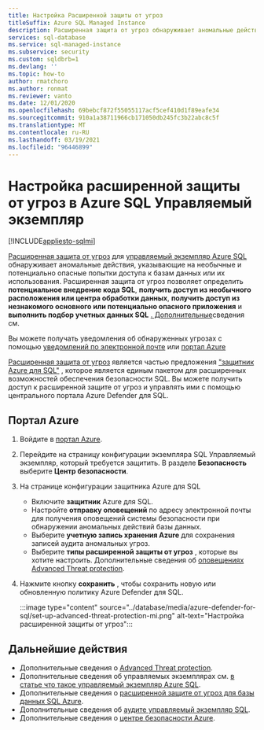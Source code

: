 ```yaml
---
title: Настройка Расширенной защиты от угроз
titleSuffix: Azure SQL Managed Instance
description: Расширенная защита от угроз обнаруживает аномальные действия базы данных, указывающие потенциальные угрозы безопасности для базы данных в Управляемый экземпляр Azure SQL.
services: sql-database
ms.service: sql-managed-instance
ms.subservice: security
ms.custom: sqldbrb=1
ms.devlang: ''
ms.topic: how-to
author: rmatchoro
ms.author: ronmat
ms.reviewer: vanto
ms.date: 12/01/2020
ms.openlocfilehash: 69bebcf872f55055117acf5cef410d1f89eafe34
ms.sourcegitcommit: 910a1a38711966cb171050db245fc3b22abc8c5f
ms.translationtype: MT
ms.contentlocale: ru-RU
ms.lasthandoff: 03/19/2021
ms.locfileid: "96446899"
---
```

# <a name="configure-advanced-threat-protection-in-azure-sql-managed-instance"></a>Настройка расширенной защиты от угроз в Azure SQL Управляемый экземпляр
[!INCLUDE[appliesto-sqlmi](../includes/appliesto-sqlmi.md)]

[Расширенная защита от угроз](../database/threat-detection-overview.md) для [управляемый экземпляр Azure SQL](sql-managed-instance-paas-overview.md) обнаруживает аномальные действия, указывающие на необычные и потенциально опасные попытки доступа к базам данных или их использования. Расширенная защита от угроз позволяет определить **потенциальное внедрение кода SQL**, **получить доступ из необычного расположения или центра обработки данных**, **получить доступ из незнакомого основного или потенциально опасного приложения** и **выполнить подбор учетных данных SQL** [. Дополнительные](../database/threat-detection-overview.md#alerts)сведения см.

Вы можете получать уведомления об обнаруженных угрозах с помощью [уведомлений по электронной почте](../database/threat-detection-overview.md#explore-detection-of-a-suspicious-event) или [портал Azure](../database/threat-detection-overview.md#explore-alerts-in-the-azure-portal)

[Расширенная защита от угроз](../database/threat-detection-overview.md) является частью предложения ["защитник Azure для SQL"](../database/azure-defender-for-sql.md)  , которое является единым пакетом для расширенных возможностей обеспечения безопасности SQL. Вы можете получить доступ к расширенной защите от угроз и управлять ими с помощью центрального портала Azure Defender для SQL.

##  <a name="azure-portal"></a>Портал Azure

1. Войдите в  [портал Azure](https://portal.azure.com). 
2. Перейдите на страницу конфигурации экземпляра SQL Управляемый экземпляр, который требуется защитить. В разделе **Безопасность** выберите **Центр безопасности**.
3. На странице конфигурации защитника Azure для SQL
   - Включите **защитник** Azure для SQL.
   - Настройте **отправку оповещений** по адресу электронной почты для получения оповещений системы безопасности при обнаружении аномальных действий базы данных.
   - Выберите **учетную запись хранения Azure** для сохранения записей аудита аномальных угроз.
   - Выберите **типы расширенной защиты от угроз** , которые вы хотите настроить. Дополнительные сведения об [оповещениях Advanced Threat protection](../database/threat-detection-overview.md).
4. Нажмите кнопку **сохранить** , чтобы сохранить новую или обновленную политику Azure Defender для SQL.

   :::image type="content" source="../database/media/azure-defender-for-sql/set-up-advanced-threat-protection-mi.png" alt-text="Настройка расширенной защиты от угроз":::

## <a name="next-steps"></a>Дальнейшие действия

- Дополнительные сведения о [Advanced Threat protection](../database/threat-detection-overview.md).
- Дополнительные сведения об управляемых экземплярах см. [в статье что такое управляемый экземпляр Azure SQL](sql-managed-instance-paas-overview.md).
- Дополнительные сведения о [расширенной защите от угроз для базы данных SQL Azure](../database/threat-detection-configure.md).
- Дополнительные сведения об [аудите управляемый экземпляр SQL](./auditing-configure.md).
- Дополнительные сведения о [центре безопасности Azure](../../security-center/security-center-introduction.md).